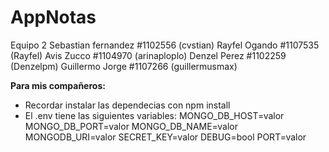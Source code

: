# AppNotas
Equipo 2
Sebastian fernandez #1102556 (cvstian)
Rayfel Ogando #1107535 (Rayfel)
Avis Zucco #1104970 (arinaploplo)
Denzel Perez #1102259 (Denzelpm)
Guillermo Jorge #1107266 (guillermusmax)

**Para mis compañeros:** 
- Recordar instalar las dependecias con npm install
- El .env tiene las siguientes variables:
MONGO_DB_HOST=valor
MONGO_DB_PORT=valor
MONGO_DB_NAME=valor
MONGODB_URI=valor
SECRET_KEY=valor
DEBUG=bool
PORT=valor
